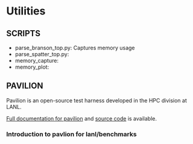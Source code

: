 # Utilities

## SCRIPTS

* parse_branson_top.py: Captures memory usage
* parse_spatter_top.py:
* memory_capture:
* memory_plot:


## PAVILION

Pavilion is an open-source test harness developed in the HPC division at LANL.

[Full documentation for pavilion](https://pavilion2.readthedocs.io/en/latest/index.html) and [source code](https://github.com/hpc/pavilion2) is available.

### Introduction to pavlion for lanl/benchmarks



